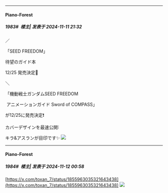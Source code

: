 ﻿
*****

####  Piano-Forest  
##### 1983#         楼主| 发表于 2024-11-11 21:32

／

「SEED FREEDOM」

待望のガイド本

12/25 発売決定🎉

＼

「機動戦士ガンダムSEED FREEDOM

 アニメーションガイド Sword of COMPASS」

が12/25に発売決定❗️

カバーデザインを最速公開❕

キラ&amp;アスランが目印です✨
<img src="https://p.sda1.dev/20/9e42d1ff49800a5c66b7ac499e18463c/20241111_213057.jpg" referrerpolicy="no-referrer">


*****

####  Piano-Forest  
##### 1984#         楼主| 发表于 2024-11-12 00:58

[https://x.com/toxan_7/status/1855963035321643438](https://x.com/toxan_7/status/1855963035321643438)
<img src="https://p.sda1.dev/20/59d21abf77c4d5545319ed6b5a8730f1/20241112_005809.jpg" referrerpolicy="no-referrer">

